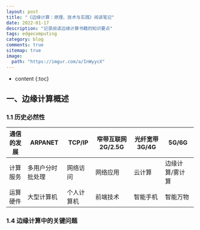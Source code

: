 ```yaml
---
layout: post
title: "《边缘计算：原理、技术与实践》阅读笔记"
date: 2022-01-17
description: "记录阅读边缘计算书籍的知识要点"
tags: edgecomputing
category: blog
comments: true
sitemap: true
image:
  path: "https://imgur.com/a/InWyycX"
---
```

* content
{:toc}

## 一、边缘计算概述

### 1.1 历史必然性

|通信的发展|ARPANET|TCP/IP|窄带互联网2G/2.5G|光纤宽带3G/4G|5G/6G|
|----|----|----|----|----|----|
计算服务|多用户分时批处理|网络访问|网络应用|云计算|边缘计算/雾计算|
|运算硬件|大型计算机|个人计算机|前端技术|智能手机|智能万物|

### 1.4 边缘计算中的关键问题

